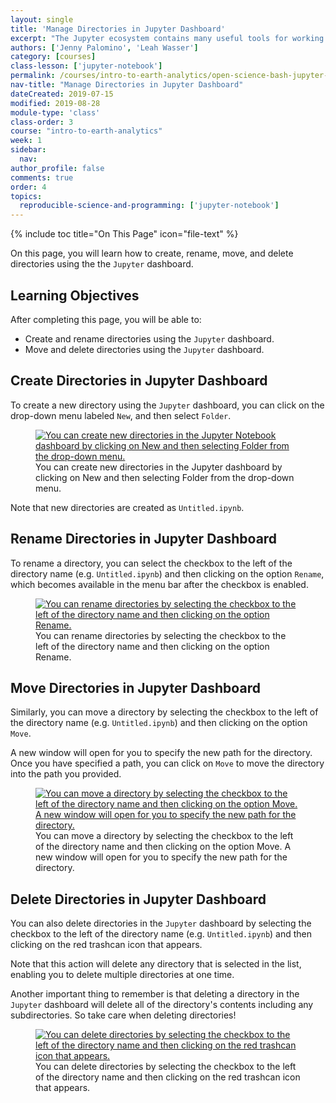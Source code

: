 ```yaml
---
layout: single
title: 'Manage Directories in Jupyter Dashboard'
excerpt: "The Jupyter ecosystem contains many useful tools for working with Python including the Jupyter dashboard, which allows you to manage files and directories in your Jupyter environment. Learn how to create, rename, move, and delete directories using the Jupyter dashboard. "
authors: ['Jenny Palomino', 'Leah Wasser']
category: [courses]
class-lesson: ['jupyter-notebook']
permalink: /courses/intro-to-earth-analytics/open-science-bash-jupyter-markdown-git/jupyter-python/manage-directories-jupyter-dashboard/
nav-title: "Manage Directories in Jupyter Dashboard"
dateCreated: 2019-07-15
modified: 2019-08-28
module-type: 'class'
class-order: 3
course: "intro-to-earth-analytics"
week: 1
sidebar:
  nav:
author_profile: false
comments: true
order: 4
topics:
  reproducible-science-and-programming: ['jupyter-notebook']
---
```

{% include toc title="On This Page" icon="file-text" %}

On this page, you will learn how to create, rename, move, and delete directories using the the `Jupyter` dashboard. 

<div class='notice--success' markdown="1">

## <i class="fa fa-graduation-cap" aria-hidden="true"></i> Learning Objectives

After completing this page, you will be able to:

* Create and rename directories using the `Jupyter` dashboard.
* Move and delete directories using the `Jupyter` dashboard.

</div>
 
## Create Directories in Jupyter Dashboard

To create a new directory using the `Jupyter` dashboard, you can click on the drop-down menu labeled `New`, and then select `Folder`.

<figure>
 <a href="{{ site.url }}/images/courses/earth-analytics/bootcamp/jupyter-interface/create-folder.png">
 <img src="{{ site.url }}/images/courses/earth-analytics/bootcamp/jupyter-interface/create-folder.png" alt="You can create new directories in the Jupyter Notebook dashboard by clicking on New and then selecting Folder from the drop-down menu."></a>
 <figcaption> You can create new directories in the Jupyter dashboard by clicking on New and then selecting Folder from the drop-down menu.
 </figcaption>
</figure>

Note that new directories are created as `Untitled.ipynb`.

## Rename Directories in Jupyter Dashboard

To rename a directory, you can select the checkbox to the left of the directory name (e.g. `Untitled.ipynb`) and then clicking on the option `Rename`, which becomes available in the menu bar after the checkbox is enabled. 

<figure>
 <a href="{{ site.url }}/images/courses/earth-analytics/bootcamp/jupyter-interface/rename-folder.png">
 <img src="{{ site.url }}/images/courses/earth-analytics/bootcamp/jupyter-interface/rename-folder.png" alt="You can rename directories by selecting the checkbox to the left of the directory name and then clicking on the option Rename. "></a>
 <figcaption> You can rename directories by selecting the checkbox to the left of the directory name and then clicking on the option Rename. 
 </figcaption>
</figure>


## Move Directories in Jupyter Dashboard

Similarly, you can move a directory by selecting the checkbox to the left of the directory name (e.g. `Untitled.ipynb`) and then clicking on the option `Move`.

A new window will open for you to specify the new path for the directory. Once you have specified a path, you can click on `Move` to move the directory into the path you provided.  

<figure>
 <a href="{{ site.url }}/images/earth-analytics/jupyter-interface/move-folder.png">
 <img src="{{ site.url }}/images/earth-analytics/jupyter-interface/move-folder.png" alt="You can move a directory by selecting the checkbox to the left of the directory name and then clicking on the option Move. A new window will open for you to specify the new path for the directory."></a>
 <figcaption> You can move a directory by selecting the checkbox to the left of the directory name and then clicking on the option Move. A new window will open for you to specify the new path for the directory.
 </figcaption>
</figure>


## Delete Directories in Jupyter Dashboard

You can also delete directories in the `Jupyter` dashboard  by selecting the checkbox to the left of the directory name (e.g. `Untitled.ipynb`) and then clicking on the red trashcan icon that appears. 

Note that this action will delete any directory that is selected in the list, enabling you to delete multiple directories at one time. 

Another important thing to remember is that deleting a directory in the `Jupyter` dashboard will delete all of the directory's contents including any subdirectories. So take care when deleting directories! 

<figure>
 <a href="{{ site.url }}/images/earth-analytics/jupyter-interface/delete-folder.png">
 <img src="{{ site.url }}/images/earth-analytics/jupyter-interface/delete-folder.png" alt="You can delete directories by selecting the checkbox to the left of the directory name and then clicking on the red trashcan icon that appears."></a>
 <figcaption> You can delete directories by selecting the checkbox to the left of the directory name and then clicking on the red trashcan icon that appears.
 </figcaption>
</figure>

